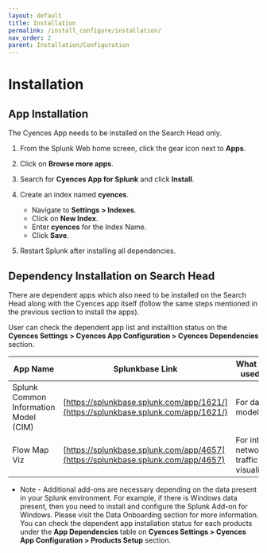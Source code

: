 ```yaml
---
layout: default
title: Installation
permalink: /install_configure/installation/
nav_order: 2
parent: Installation/Configuration
---
```


# Installation 

## App Installation

The Cyences App needs to be installed on the Search Head only.

1. From the Splunk Web home screen, click the gear icon next to **Apps**. 

2. Click on **Browse more apps**. 

3. Search for **Cyences App for Splunk** and click **Install**. 

4. Create an index named **cyences**. 
    * Navigate to **Settings > Indexes**. 
    * Click on **New Index**. 
    * Enter **cyences** for the Index Name. 
    * Click **Save**.

6. Restart Splunk after installing all dependencies. 

## Dependency Installation on Search Head

There are dependent apps which also need to be installed on the Search Head along with the Cyences app itself (follow the same steps mentioned in the previous section to install the apps).

User can check the dependent app list and installtion status on the **Cyences Settings > Cyences App Configuration > Cyences Dependencies** section.

| App Name | Splunkbase Link | What is this used for? |
|--------|--------|-------------|
| Splunk Common Information Model (CIM) | [https://splunkbase.splunk.com/app/1621/](https://splunkbase.splunk.com/app/1621/) | For data models 
| Flow Map Viz | [https://splunkbase.splunk.com/app/4657](https://splunkbase.splunk.com/app/4657) | For internal network traffic visualization |

* Note - Additional add-ons are necessary depending on the data present in your Splunk environment. For example, if there is Windows data present, then you need to install and configure the Splunk Add-on for Windows. Please visit the Data Onboarding section for more information. You can check the dependent app installation status for each products under the **App Dependencies** table on **Cyences Settings > Cyences App Configuration > Products Setup** section.
